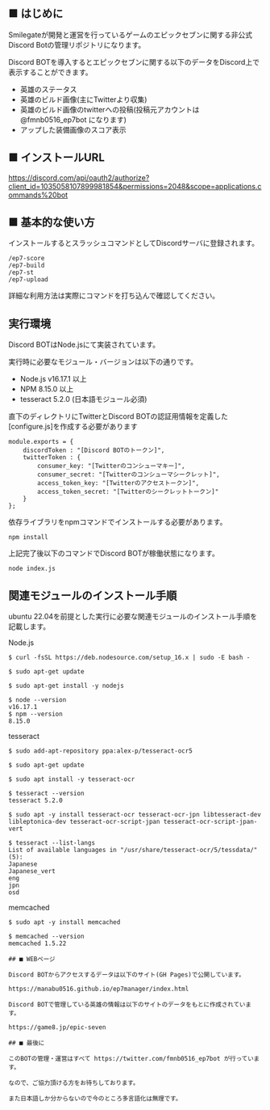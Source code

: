 ## ■ はじめに

Smilegateが開発と運営を行っているゲームのエピックセブンに関する非公式Discord Botの管理リポジトリになります。

Discord BOTを導入するとエピックセブンに関する以下のデータをDiscord上で表示することができます。

- 英雄のステータス
- 英雄のビルド画像(主にTwitterより収集)
- 英雄のビルド画像のtwitterへの投稿(投稿元アカウントは @fmnb0516_ep7bot になります)
- アップした装備画像のスコア表示

## ■ インストールURL

https://discord.com/api/oauth2/authorize?client_id=1035058107899981854&permissions=2048&scope=applications.commands%20bot

## ■ 基本的な使い方

インストールするとスラッシュコマンドとしてDiscordサーバに登録されます。

```
/ep7-score
/ep7-build
/ep7-st
/ep7-upload
```

詳細な利用方法は実際にコマンドを打ち込んで確認してください。


## 実行環境

Discord BOTはNode.jsにて実装されています。

実行時に必要なモジュール・バージョンは以下の通りです。

- Node.js v16.17.1 以上
- NPM 8.15.0 以上
- tesseract 5.2.0 (日本語モジュール必須)

直下のディレクトリにTwitterとDiscord BOTの認証用情報を定義した[configure.js]を作成する必要があります

```
module.exports = {
    discordToken : "[Discord BOTのトークン]",
    twitterToken : {
        consumer_key: "[Twitterのコンシューマキー]",
        consumer_secret: "[Twitterのコンシューマシークレット]",
        access_token_key: "[Twitterのアクセストークン]",
        access_token_secret: "[Twitterのシークレットトークン]"
    }
};
```

依存ライブラリをnpmコマンドでインストールする必要があります。

```
npm install
```

上記完了後以下のコマンドでDiscord BOTが稼働状態になります。

```
node index.js
```

## 関連モジュールのインストール手順

ubuntu 22.04を前提とした実行に必要な関連モジュールのインストール手順を記載します。

Node.js
```
$ curl -fsSL https://deb.nodesource.com/setup_16.x | sudo -E bash -

$ sudo apt-get update

$ sudo apt-get install -y nodejs

$ node --version 
v16.17.1
$ npm --version 
8.15.0
```

tesseract
```
$ sudo add-apt-repository ppa:alex-p/tesseract-ocr5

$ sudo apt-get update

$ sudo apt install -y tesseract-ocr

$ tesseract --version 
tesseract 5.2.0 

$ sudo apt -y install tesseract-ocr tesseract-ocr-jpn libtesseract-dev libleptonica-dev tesseract-ocr-script-jpan tesseract-ocr-script-jpan-vert 

$ tesseract --list-langs
List of available languages in "/usr/share/tesseract-ocr/5/tessdata/" (5):
Japanese
Japanese_vert
eng
jpn
osd
```

memcached
```
$ sudo apt -y install memcached

$ memcached --version
memcached 1.5.22

## ■ WEBページ

Discord BOTからアクセスするデータは以下のサイト(GH Pages)で公開しています。

https://manabu0516.github.io/ep7manager/index.html

Discord BOTで管理している英雄の情報は以下のサイトのデータをもとに作成されています。

https://game8.jp/epic-seven

## ■ 最後に

このBOTの管理・運営はすべて https://twitter.com/fmnb0516_ep7bot が行っています。

なので、ご協力頂ける方をお待ちしております。

また日本語しか分からないので今のところ多言語化は無理です。